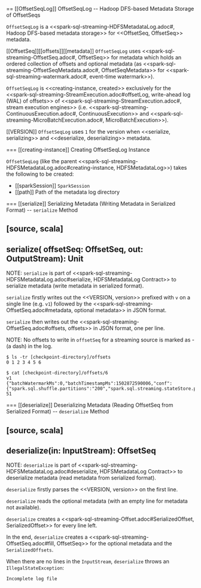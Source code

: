 == [[OffsetSeqLog]] OffsetSeqLog -- Hadoop DFS-based Metadata Storage of OffsetSeqs

`OffsetSeqLog` is a <<spark-sql-streaming-HDFSMetadataLog.adoc#, Hadoop DFS-based metadata storage>> for <<OffsetSeq, OffsetSeq>> metadata.

[[OffsetSeq]][[offsets]][[metadata]]
`OffsetSeqLog` uses <<spark-sql-streaming-OffsetSeq.adoc#, OffsetSeq>> for metadata which holds an ordered collection of offsets and optional metadata (as <<spark-sql-streaming-OffsetSeqMetadata.adoc#, OffsetSeqMetadata>> for <<spark-sql-streaming-watermark.adoc#, event-time watermark>>).

`OffsetSeqLog` is <<creating-instance, created>> exclusively for the <<spark-sql-streaming-StreamExecution.adoc#offsetLog, write-ahead log (WAL) of offsets>> of <<spark-sql-streaming-StreamExecution.adoc#, stream execution engines>> (i.e. <<spark-sql-streaming-ContinuousExecution.adoc#, ContinuousExecution>> and <<spark-sql-streaming-MicroBatchExecution.adoc#, MicroBatchExecution>>).

[[VERSION]]
`OffsetSeqLog` uses `1` for the version when <<serialize, serializing>> and <<deserialize, deserializing>> metadata.

=== [[creating-instance]] Creating OffsetSeqLog Instance

`OffsetSeqLog` (like the parent <<spark-sql-streaming-HDFSMetadataLog.adoc#creating-instance, HDFSMetadataLog>>) takes the following to be created:

* [[sparkSession]] `SparkSession`
* [[path]] Path of the metadata log directory

=== [[serialize]] Serializing Metadata (Writing Metadata in Serialized Format) -- `serialize` Method

[source, scala]
----
serialize(
  offsetSeq: OffsetSeq,
  out: OutputStream): Unit
----

NOTE: `serialize` is part of <<spark-sql-streaming-HDFSMetadataLog.adoc#serialize, HDFSMetadataLog Contract>> to serialize metadata (write metadata in serialized format).

`serialize` firstly writes out the <<VERSION, version>> prefixed with `v` on a single line (e.g. `v1`) followed by the <<spark-sql-streaming-OffsetSeq.adoc#metadata, optional metadata>> in JSON format.

`serialize` then writes out the <<spark-sql-streaming-OffsetSeq.adoc#offsets, offsets>> in JSON format, one per line.

NOTE: No offsets to write in `offsetSeq` for a streaming source is marked as *-* (a dash) in the log.

```
$ ls -tr [checkpoint-directory]/offsets
0 1 2 3 4 5 6

$ cat [checkpoint-directory]/offsets/6
v1
{"batchWatermarkMs":0,"batchTimestampMs":1502872590006,"conf":{"spark.sql.shuffle.partitions":"200","spark.sql.streaming.stateStore.providerClass":"org.apache.spark.sql.execution.streaming.state.HDFSBackedStateStoreProvider"}}
51
```

=== [[deserialize]] Deserializing Metadata (Reading OffsetSeq from Serialized Format) -- `deserialize` Method

[source, scala]
----
deserialize(in: InputStream): OffsetSeq
----

NOTE: `deserialize` is part of <<spark-sql-streaming-HDFSMetadataLog.adoc#deserialize, HDFSMetadataLog Contract>> to deserialize metadata (read metadata from serialized format).

`deserialize` firstly parses the <<VERSION, version>> on the first line.

`deserialize` reads the optional metadata (with an empty line for metadata not available).

`deserialize` creates a <<spark-sql-streaming-Offset.adoc#SerializedOffset, SerializedOffset>> for every line left.

In the end, `deserialize` creates a <<spark-sql-streaming-OffsetSeq.adoc#fill, OffsetSeq>> for the optional metadata and the `SerializedOffsets`.

When there are no lines in the `InputStream`, `deserialize` throws an `IllegalStateException`:

```
Incomplete log file
```
